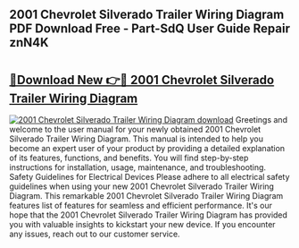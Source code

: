 ## 2001 Chevrolet Silverado Trailer Wiring Diagram PDF Download Free - Part-SdQ User Guide Repair znN4K

# <h2><a href="http://dfkz9v.blite.top/?on=2001+Chevrolet+Silverado+Trailer+Wiring+Diagram">🔗Download New 👉🔴 2001 Chevrolet Silverado Trailer Wiring Diagram</a></h2>

[![2001 Chevrolet Silverado Trailer Wiring Diagram download](https://i.imgur.com/lujVjoI.png)](http://dfkz9v.blite.top/?on=2001+Chevrolet+Silverado+Trailer+Wiring+Diagram)
Greetings and welcome to the user manual for your newly obtained 2001 Chevrolet Silverado Trailer Wiring Diagram. This manual is intended to help you become an expert user of your product by providing a detailed explanation of its features, functions, and benefits. You will find step-by-step instructions for installation, usage, maintenance, and troubleshooting. Safety Guidelines for Electrical Devices Please adhere to all electrical safety guidelines when using your new 2001 Chevrolet Silverado Trailer Wiring Diagram. This remarkable 2001 Chevrolet Silverado Trailer Wiring Diagram features list of features for seamless and efficient performance. It's our hope that the 2001 Chevrolet Silverado Trailer Wiring Diagram has provided you with valuable insights to kickstart your new device. If you encounter any issues, reach out to our customer service.
